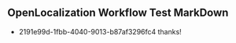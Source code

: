 ## OpenLocalization Workflow Test MarkDown

* 2191e99d-1fbb-4040-9013-b87af3296fc4 
thanks!



<!--HONumber=Jan16_HO4-->
